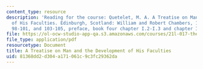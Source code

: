 ```yaml
---
content_type: resource
description: 'Reading for the course: Quetelet, M. A. A Treatise on Man and the Development
  of His Faculties. Edinburgh, Scotland: William and Robert Chambers, 1842, pp. iii-x,
  98-101, and 103-105, preface, book four chapter I.2-I.3 and chapter II (excerpt).'
file: https://ol-ocw-studio-app-qa.s3.amazonaws.com/courses/21l-017-the-art-of-the-probable-literature-and-probability-spring-2008/81368dd2d304a171061c9c3fc29362da_quetelet_exce.pdf
file_type: application/pdf
resourcetype: Document
title: A Treatise on Man and the Development of His Faculties
uid: 81368dd2-d304-a171-061c-9c3fc29362da
---
```

